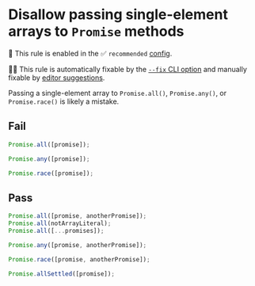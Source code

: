 # Disallow passing single-element arrays to `Promise` methods

💼 This rule is enabled in the ✅ `recommended` [config](https://github.com/sindresorhus/eslint-plugin-unicorn#preset-configs).

🔧💡 This rule is automatically fixable by the [`--fix` CLI option](https://eslint.org/docs/latest/user-guide/command-line-interface#--fix) and manually fixable by [editor suggestions](https://eslint.org/docs/developer-guide/working-with-rules#providing-suggestions).

<!-- end auto-generated rule header -->
<!-- Do not manually modify this header. Run: `npm run fix:eslint-docs` -->

Passing a single-element array to `Promise.all()`, `Promise.any()`, or `Promise.race()` is likely a mistake.

## Fail

```js
Promise.all([promise]);

Promise.any([promise]);

Promise.race([promise]);
```

## Pass

```js
Promise.all([promise, anotherPromise]);
Promise.all(notArrayLiteral);
Promise.all([...promises]);

Promise.any([promise, anotherPromise]);

Promise.race([promise, anotherPromise]);

Promise.allSettled([promise]);
```
